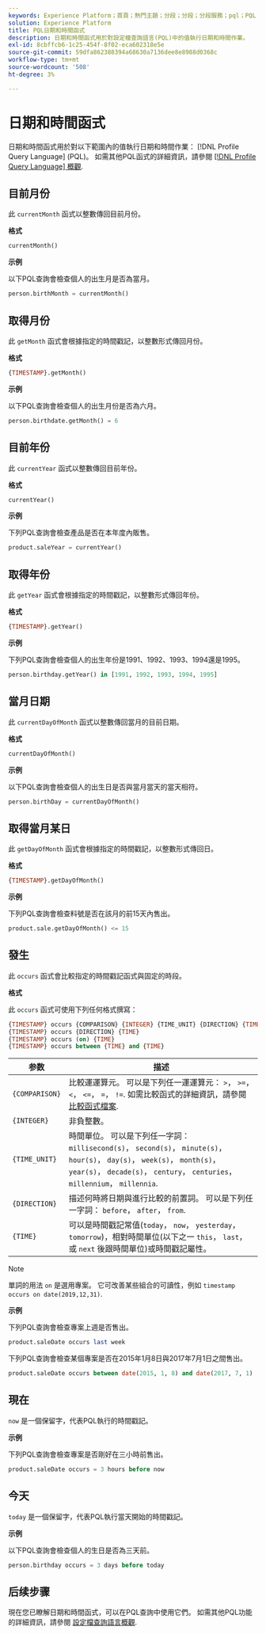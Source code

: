```yaml
---
keywords: Experience Platform；首頁；熱門主題；分段；分段；分段服務；pql；PQL；設定檔查詢語言；日期和時間函式；日期時間函式；日期時間；日期；時間；
solution: Experience Platform
title: PQL日期和時間函式
description: 日期和時間函式用於對設定檔查詢語言(PQL)中的值執行日期和時間作業。
exl-id: 8cbffcb6-1c25-454f-8f02-eca602318e5e
source-git-commit: 59dfa862388394a68630a7136dee8e8988d0368c
workflow-type: tm+mt
source-wordcount: '508'
ht-degree: 3%

---
```


# 日期和時間函式

日期和時間函式用於對以下範圍內的值執行日期和時間作業： [!DNL Profile Query Language] (PQL)。 如需其他PQL函式的詳細資訊，請參閱 [[!DNL Profile Query Language] 概觀](./overview.md).

## 目前月份

此 `currentMonth` 函式以整數傳回目前月份。

**格式**

```sql
currentMonth()
```

**示例**

以下PQL查詢會檢查個人的出生月是否為當月。

```sql
person.birthMonth = currentMonth()
```

## 取得月份

此 `getMonth` 函式會根據指定的時間戳記，以整數形式傳回月份。

**格式**

```sql
{TIMESTAMP}.getMonth()
```

**示例**

以下PQL查詢會檢查個人的出生月份是否為六月。

```sql
person.birthdate.getMonth() = 6
```

## 目前年份

此 `currentYear` 函式以整數傳回目前年份。

**格式**

```sql
currentYear()
```

**示例**

下列PQL查詢會檢查產品是否在本年度內販售。

```sql
product.saleYear = currentYear()
```

## 取得年份

此 `getYear` 函式會根據指定的時間戳記，以整數形式傳回年份。

**格式**

```sql
{TIMESTAMP}.getYear()
```

**示例**

下列PQL查詢會檢查個人的出生年份是1991、1992、1993、1994還是1995。

```sql
person.birthday.getYear() in [1991, 1992, 1993, 1994, 1995]
```

## 當月日期

此 `currentDayOfMonth` 函式以整數傳回當月的目前日期。

**格式**

```sql
currentDayOfMonth()
```

**示例**

以下PQL查詢會檢查個人的出生日是否與當月當天的當天相符。

```sql
person.birthDay = currentDayOfMonth()
```

## 取得當月某日

此 `getDayOfMonth` 函式會根據指定的時間戳記，以整數形式傳回日。

**格式**

```sql
{TIMESTAMP}.getDayOfMonth()
```

**示例**

下列PQL查詢會檢查料號是否在該月的前15天內售出。

```sql
product.sale.getDayOfMonth() <= 15
```

## 發生

此 `occurs` 函式會比較指定的時間戳記函式與固定的時段。

**格式**

此 `occurs` 函式可使用下列任何格式撰寫：

```sql
{TIMESTAMP} occurs {COMPARISON} {INTEGER} {TIME_UNIT} {DIRECTION} {TIME}
{TIMESTAMP} occurs {DIRECTION} {TIME}
{TIMESTAMP} occurs (on) {TIME}
{TIMESTAMP} occurs between {TIME} and {TIME}
```

| 参数 | 描述 |
| --------- | ----------- |
| `{COMPARISON}` | 比較運運算元。 可以是下列任一運運算元： `>`， `>=`， `<`， `<=`， `=`， `!=`. 如需比較函式的詳細資訊，請參閱 [比較函式檔案](./comparison-functions.md). |
| `{INTEGER}` | 非負整數。 |
| `{TIME_UNIT}` | 時間單位。 可以是下列任一字詞： `millisecond(s)`， `second(s)`， `minute(s)`， `hour(s)`， `day(s)`， `week(s)`， `month(s)`， `year(s)`， `decade(s)`， `century`， `centuries`， `millennium`， `millennia`. |
| `{DIRECTION}` | 描述何時將日期與進行比較的前置詞。 可以是下列任一字詞： `before`， `after`， `from`. |
| `{TIME}` | 可以是時間戳記常值(`today`， `now`， `yesterday`， `tomorrow`)，相對時間單位(以下之一 `this`， `last`，或 `next` 後跟時間單位)或時間戳記屬性。 |

>[!NOTE]
>
>單詞的用法 `on` 是選用專案。 它可改善某些組合的可讀性，例如 `timestamp occurs on date(2019,12,31)`.

**示例**

下列PQL查詢會檢查專案上週是否售出。

```sql
product.saleDate occurs last week
```

下列PQL查詢會檢查某個專案是否在2015年1月8日與2017年7月1日之間售出。

```sql
product.saleDate occurs between date(2015, 1, 8) and date(2017, 7, 1)
```

## 現在

`now` 是一個保留字，代表PQL執行的時間戳記。

**示例**

下列PQL查詢會檢查專案是否剛好在三小時前售出。

```sql
product.saleDate occurs = 3 hours before now
```

## 今天

`today` 是一個保留字，代表PQL執行當天開始的時間戳記。

**示例**

以下PQL查詢會檢查個人的生日是否為三天前。

```sql
person.birthday occurs = 3 days before today
```

## 后续步骤

現在您已瞭解日期和時間函式，可以在PQL查詢中使用它們。 如需其他PQL功能的詳細資訊，請參閱 [設定檔查詢語言概觀](./overview.md).
